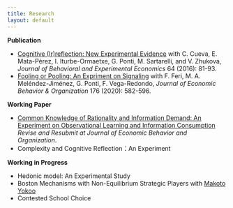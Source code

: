 ```yaml
---
title: Research
layout: default
---
```



**Publication**   


- [Cognitive (Ir)reflection: New Experimental Evidence](https://www.sciencedirect.com/science/article/pii/S2214804315001056)  with C. Cueva, E. Mata-Pérez, I. Iturbe-Ormaetxe, G. Ponti, M. Sartarelli, and V. Zhukova, *Journal of Behavioral and Experimental Economics* 64 (2016): 81-93.
- [Fooling or Pooling: An Expriment on Signaling](https://www.dropbox.com/s/ea0xhb7c90cmtnf/FoolingVSPooling.pdf?dl=0)  with F. Feri, M. A. Meléndez-Jiménez, G. Ponti, F. Vega-Redondo,  *Journal of Economic Behavior & Organization* 176 (2020): 582-596.


**Working Paper**   

- [Common Knowledge of Rationality and Information Demand: An Experiment on Observational Learning and Information Consumption](https://www.dropbox.com/s/tk0ps19l9hfqrha/CKR_submission-2.pdf?dl=0)  *Revise and Resubmit at Journal of Economic Behavior and Organization*. 
- Complexity and Cognitive Reflection：An Experiment



**Working in Progress**   

- Hedonic model: An Experimental Study
- Boston Mechanisms with Non-Equilibrium Strategic Players with [Makoto Yokoo](http://agent.inf.kyushu-u.ac.jp/~yokoo/)
- Contested School Choice


